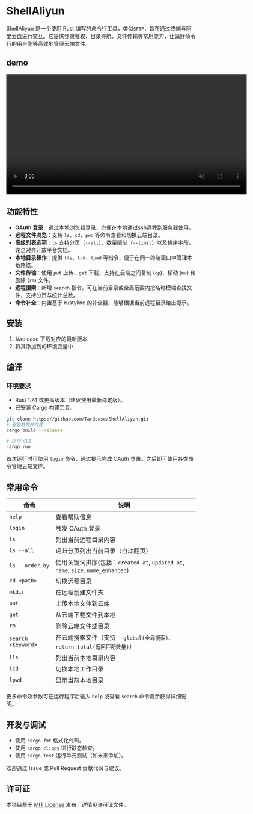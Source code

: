 # ShellAliyun

ShellAliyun 是一个使用 Rust 编写的命令行工具，类似`SFTP`，旨在通过终端与阿里云盘进行交互。它提供登录鉴权、目录导航、文件传输等常用能力，让偏好命令行的用户能够高效地管理云端文件。

## demo

<video src="https://picture-for-upload.oss-cn-beijing.aliyuncs.com/videos/shellaliyundemo.mp4" width="640" autoplay loop muted></video>


## 功能特性

- **OAuth 登录**：通过本地浏览器登录，方便在本地通过ssh远程到服务器使用。
- **远程文件浏览**：支持 `ls`、`cd`、`pwd` 等命令查看和切换云端目录。
- **高级列表选项**：`ls` 支持分页（`--all`）、数量限制（`--limit`）以及排序字段，完全对齐开放平台文档。
- **本地目录操作**：提供 `lls`、`lcd`、`lpwd` 等指令，便于在同一终端窗口中管理本地路径。
- **文件传输**：使用 `put` 上传、`get` 下载，支持在云端之间复制 (`cp`)、移动 (`mv`) 和删除 (`rm`) 文件。
- **远程搜索**：新增 `search` 指令，可在当前目录或全局范围内按名称模糊查找文件，支持分页与统计总数。
- **命令补全**：内置基于 rustyline 的补全器，能够根据当前远程目录给出提示。

## 安装
1. 从release 下载对应的最新版本
2. 将其添加到的环境变量中

## 编译

### 环境要求

- Rust 1.74 或更高版本（建议使用最新稳定版）。
- 已安装 Cargo 构建工具。

```bash
git clone https://github.com/Tardouse/ShellAliyun.git
# 安装依赖并构建
cargo build --release

# 运行 CLI
cargo run
```

首次运行时可使用 `login` 命令，通过提示完成 OAuth 登录。之后即可使用各类命令管理云端文件。

## 常用命令

| 命令               | 说明                                                                              |
|--------------------|-----------------------------------------------------------------------------------|
| `help`             | 查看帮助信息                                                                      |
| `login`            | 触发 OAuth 登录                                                                   |
| `ls`               | 列出当前远程目录内容                                                              |
| `ls --all`         | 递归分页列出当前目录（自动翻页）                                                  |
| `ls --order-by`    | 使用关键词排序(包括：`created_at`, `updated_at`, `name`, `size`, `name_enhanced`)
| `cd <path>`        | 切换远程目录                                                                      |
| `mkdir`            | 在远程创建文件夹                                                                  |
| `put`              | 上传本地文件到云端                                                                |
| `get`              | 从云端下载文件到本地                                                              |
| `rm`               | 删除云端文件或目录                                                                |
| `search <keyword>` | 在云端搜索文件（支持 `--global(全局搜索)`、`--return-total(返回匹配数量)`）       |
| `lls`              | 列出当前本地目录内容                                                              |
| `lcd`              | 切换本地工作目录                                                                  |
| `lpwd`             | 显示当前本地目录                                                                  |

更多命令及参数可在运行程序后输入 `help` 或查看 `search` 命令提示获得详细说明。

## 开发与调试

- 使用 `cargo fmt` 格式化代码。
- 使用 `cargo clippy` 进行静态检查。
- 使用 `cargo test` 运行单元测试（如未来添加）。

欢迎通过 Issue 或 Pull Request 贡献代码与建议。

## 许可证

本项目基于 [MIT License](./LICENSE) 发布，详情见许可证文件。
